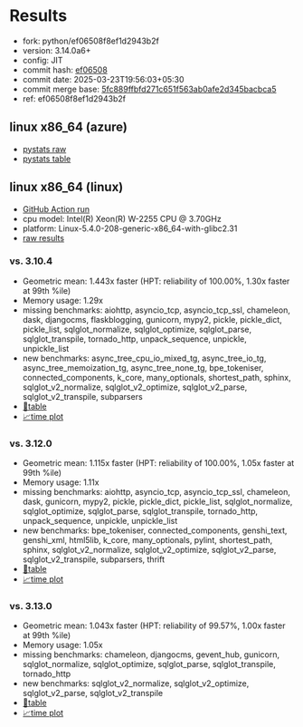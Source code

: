 # Results

- fork: python/ef06508f8ef1d2943b2f
- version: 3.14.0a6+
- config: JIT
- commit hash: [ef06508](https://github.com/python/cpython/commit/ef06508)
- commit date: 2025-03-23T19:56:03+05:30
- commit merge base: [5fc889ffbfd271c651f563ab0afe2d345bacbca5](https://github.com/python/cpython/commit/5fc889ffbfd271c651f563ab0afe2d345bacbca5)
- ref: ef06508f8ef1d2943b2f

## linux x86_64 (azure)

- [pystats raw](bm-20250323-azure-x86_64-python-ef06508f8ef1d2943b2f-3.14.0a6%2B-ef06508-pystats.json)
- [pystats table](bm-20250323-azure-x86_64-python-ef06508f8ef1d2943b2f-3.14.0a6%2B-ef06508-pystats.md)

## linux x86_64 (linux)

- [GitHub Action run](https://github.com/faster-cpython/benchmarking/actions/runs/14045757818)
- cpu model: Intel(R) Xeon(R) W-2255 CPU @ 3.70GHz
- platform: Linux-5.4.0-208-generic-x86_64-with-glibc2.31
- [raw results](bm-20250323-linux-x86_64-python-ef06508f8ef1d2943b2f-3.14.0a6%2B-ef06508.json)

### vs. 3.10.4

- Geometric mean: 1.443x faster (HPT: reliability of 100.00%, 1.30x faster at 99th %ile)
- Memory usage: 1.29x
- missing benchmarks: aiohttp, asyncio_tcp, asyncio_tcp_ssl, chameleon, dask, djangocms, flaskblogging, gunicorn, mypy2, pickle, pickle_dict, pickle_list, sqlglot_normalize, sqlglot_optimize, sqlglot_parse, sqlglot_transpile, tornado_http, unpack_sequence, unpickle, unpickle_list
- new benchmarks: async_tree_cpu_io_mixed_tg, async_tree_io_tg, async_tree_memoization_tg, async_tree_none_tg, bpe_tokeniser, connected_components, k_core, many_optionals, shortest_path, sphinx, sqlglot_v2_normalize, sqlglot_v2_optimize, sqlglot_v2_parse, sqlglot_v2_transpile, subparsers
- [📄table](bm-20250323-linux-x86_64-python-ef06508f8ef1d2943b2f-3.14.0a6%2B-ef06508-vs-3.10.4.md)
- [📈time plot](bm-20250323-linux-x86_64-python-ef06508f8ef1d2943b2f-3.14.0a6%2B-ef06508-vs-3.10.4.svg)

### vs. 3.12.0

- Geometric mean: 1.115x faster (HPT: reliability of 100.00%, 1.05x faster at 99th %ile)
- Memory usage: 1.11x
- missing benchmarks: aiohttp, asyncio_tcp, asyncio_tcp_ssl, chameleon, dask, gunicorn, mypy2, pickle, pickle_dict, pickle_list, sqlglot_normalize, sqlglot_optimize, sqlglot_parse, sqlglot_transpile, tornado_http, unpack_sequence, unpickle, unpickle_list
- new benchmarks: bpe_tokeniser, connected_components, genshi_text, genshi_xml, html5lib, k_core, many_optionals, pylint, shortest_path, sphinx, sqlglot_v2_normalize, sqlglot_v2_optimize, sqlglot_v2_parse, sqlglot_v2_transpile, subparsers, thrift
- [📄table](bm-20250323-linux-x86_64-python-ef06508f8ef1d2943b2f-3.14.0a6%2B-ef06508-vs-3.12.0.md)
- [📈time plot](bm-20250323-linux-x86_64-python-ef06508f8ef1d2943b2f-3.14.0a6%2B-ef06508-vs-3.12.0.svg)

### vs. 3.13.0

- Geometric mean: 1.043x faster (HPT: reliability of 99.57%, 1.00x faster at 99th %ile)
- Memory usage: 1.05x
- missing benchmarks: chameleon, djangocms, gevent_hub, gunicorn, sqlglot_normalize, sqlglot_optimize, sqlglot_parse, sqlglot_transpile, tornado_http
- new benchmarks: sqlglot_v2_normalize, sqlglot_v2_optimize, sqlglot_v2_parse, sqlglot_v2_transpile
- [📄table](bm-20250323-linux-x86_64-python-ef06508f8ef1d2943b2f-3.14.0a6%2B-ef06508-vs-3.13.0.md)
- [📈time plot](bm-20250323-linux-x86_64-python-ef06508f8ef1d2943b2f-3.14.0a6%2B-ef06508-vs-3.13.0.svg)


